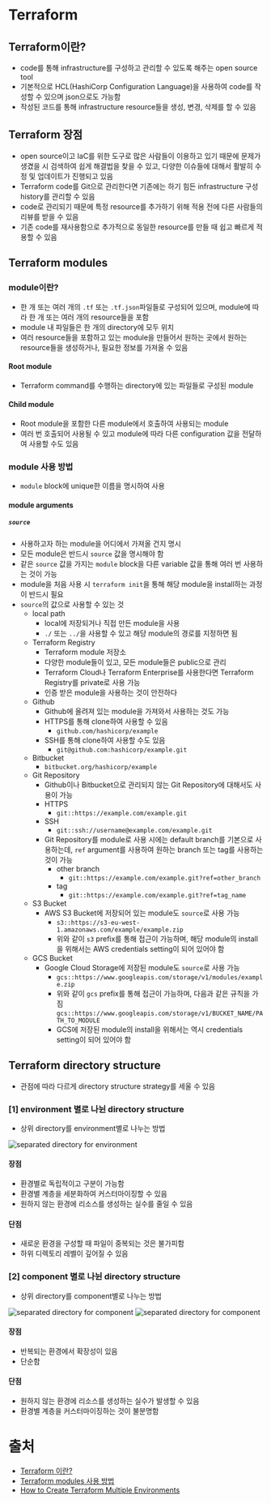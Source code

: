 # Terraform


## Terraform이란?
- code를 통해 infrastructure를 구성하고 관리할 수 있도록 해주는 open source tool
- 기본적으로 HCL(HashiCorp Configuration Language)을 사용하여 code를 작성할 수 있으며 json으로도 가능함
- 작성된 코드를 통해 infrastructure resource들을 생성, 변경, 삭제를 할 수 있음


## Terraform 장점
- open source이고 IaC를 위한 도구로 많은 사람들이 이용하고 있기 때문에 문제가 생겼을 시 검색하여 쉽게 해결법을 찾을 수 있고, 다양한 이슈들에 대해서 활발히 수정 및 업데이트가 진행되고 있음
- Terraform code를 Git으로 관리한다면 기존에는 하기 힘든 infrastructure 구성 history를 관리할 수 있음
- code로 관리되기 때문에 특정 resource를 추가하기 위해 적용 전에 다른 사람들의 리뷰를 받을 수 있음
- 기존 code를 재사용함으로 추가적으로 동일한 resource를 만들 때 쉽고 빠르게 적용할 수 있음


## Terraform modules


### module이란?
- 한 개 또는 여러 개의 `.tf` 또는 `.tf.json`파일들로 구성되어 있으며, module에 따라 한 개 또는 여러 개의 resource들을 포함
- module 내 파일들은 한 개의 directory에 모두 위치
- 여러 resource들을 포함하고 있는 module을 만들어서 원하는 곳에서 원하는 resource들을 생성하거나, 필요한 정보를 가져올 수 있음


#### Root module
- Terraform command를 수행하는 directory에 있는 파일들로 구성된 module


#### Child module
- Root module을 포함한 다른 module에서 호출하여 사용되는 module
- 여러 번 호출되어 사용될 수 있고 module에 따라 다른 configuration 값을 전달하여 사용할 수도 있음


### module 사용 방법
- `module` block에 unique한 이름을 명시하여 사용


#### module arguments


##### `source`
- 사용하고자 하는 module을 어디에서 가져올 건지 명시
- 모든 module은 반드시 `source` 값을 명시해야 함
- 같은 `source` 값을 가지는 `module` block을 다른 variable 값을 통해 여러 번 사용하는 것이 가능
- module을 처음 사용 시 `terraform init`을 통해 해당 module을 install하는 과정이 반드시 필요
- `source`의 값으로 사용할 수 있는 것
    - local path
        - local에 저장되거나 직접 만든 module을 사용
        - `./` 또는 `../`을 사용할 수 있고 해당 module의 경로를 지정하면 됨
    - Terraform Registry
        - Terraform module 저장소
        - 다양한 module들이 있고, 모든 module들은 public으로 관리
        - Terraform Cloud나 Terraform Enterprise를 사용한다면 Terraform Registry를 private로 사용 가능
        - 인증 받은 module을 사용하는 것이 안전하다
    - Github
        - Github에 올려져 있는 module을 가져와서 사용하는 것도 가능
        - HTTPS를 통해 clone하여 사용할 수 있음
            - `github.com/hashicorp/example`
        - SSH를 통해 clone하여 사용할 수도 있음
            - `git@github.com:hashicorp/example.git`
    - Bitbucket
        - `bitbucket.org/hashicorp/example`
    - Git Repository
        - Github이나 Bitbucket으로 관리되지 않는 Git Repository에 대해서도 사용이 가능
        - HTTPS
            - `git::https://example.com/example.git`
        - SSH
            - `git::ssh://username@example.com/example.git`
        - Git Repository를 module로 사용 시에는 default branch를 기본으로 사용하는데, `ref` argument를 사용하여 원하는 branch 또는 tag를 사용하는 것이 가능
            - other branch
                - `git::https://example.com/example.git?ref=other_branch`
            - tag
                - `git::https://example.com/example.git?ref=tag_name`
    - S3 Bucket
        - AWS S3 Bucket에 저장되어 있는 module도 `source`로 사용 가능
            - `s3::https://s3-eu-west-1.amazonaws.com/example/example.zip`
            - 위와 같이 `s3` prefix를 통해 접근이 가능하며, 해당 module의 install을 위해서는 AWS credentials setting이 되어 있어야 함
    - GCS Bucket
        - Google Cloud Storage에 저장된 module도 `source`로 사용 가능
            - `gcs::https://www.googleapis.com/storage/v1/modules/example.zip`
            - 위와 같이 `gcs` prefix를 통해 접근이 가능하며, 다음과 같은 규칙을 가짐
            `gcs::https://www.googleapis.com/storage/v1/BUCKET_NAME/PATH_TO_MODULE`
            - GCS에 저장된 module의 install을 위해서는 역시 credentials setting이 되어 있어야 함


## Terraform directory structure
- 관점에 따라 다르게 directory structure strategy를 세울 수 있음


### [1] environment 별로 나뉜 directory structure
- 상위 directory를 environment별로 나누는 방법


![separated directory for environment](./images/separated-directories-for-environment.png)


#### 장점
- 환경별로 독립적이고 구분이 가능함
- 환경별 계층을 세분화하여 커스터마이징할 수 있음
- 원하지 않는 환경에 리소스를 생성하는 실수를 줄일 수 있음


#### 단점
- 새로운 환경을 구성할 때 파일이 중복되는 것은 불가피함
- 하위 디렉토리 레벨이 깊어질 수 있음


### [2] component 별로 나뉜 directory structure
- 상위 directory를 component별로 나누는 방법


![separated directory for component](./images/separated-directories-for-component.png)
![separated directory for component](./images/separated-directories-for-component2.png)


#### 장점
- 반복되는 환경에서 확장성이 있음
- 단순함


#### 단점
- 원하지 않는 환경에 리소스를 생성하는 실수가 발생할 수 있음
- 환경별 계층을 커스터마이징하는 것이 불분명함


# 출처
- [Terraform 이란?](https://velog.io/@gentledev10/what-is-the-terraform)
- [Terraform modules 사용 방법](https://velog.io/@gentledev10/terraform-modules)
- [How to Create Terraform Multiple Environments](https://getbetterdevops.io/terraform-create-infrastructure-in-multiple-environments/)